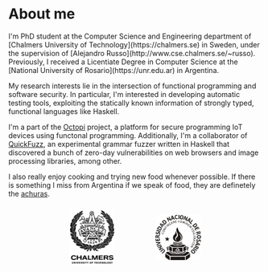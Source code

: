 # About me

<div class="justified">
I'm PhD student at the Computer Science and Engineering department of [Chalmers
University of Technology](https://chalmers.se) in Sweden, under the supervision
of [Alejandro Russo](http://www.cse.chalmers.se/~russo). Previously, I received
a Licentiate Degree in Computer Science at the [National University of
Rosario](https://unr.edu.ar) in Argentina.

My research interests lie in the intersection of functional programming and
software security. In particular, I'm interested in developing automatic testing
tools, exploiting the statically known information of strongly typed, functional
languages like Haskell.

I'm a part of the [Octopi](https://octopi.chalmers.se) project, a platform for
secure programming IoT devices using functonal programming. Additionally, I'm a
collaborator of [QuickFuzz](https://github.com/CIFASIS/QuickFuzz), an
experimental grammar fuzzer written in Haskell that discovered a bunch of
zero-day vulnerabilities on web browsers and image processing libraries, among
other.

I also really enjoy cooking and trying new food whenever possible. If there is
something I miss from Argentina if we speak of food, they are definetely the
[achuras](../assets/img/achuras.jpg).
</div>

<div style="text-align: center;">
<img src="../assets/img/chalmers_logo.png" width="18%" height="18%" align="center" hspace=40px vspace=10px /><img src="../assets/img/unr_logo.png" width="18%" height="18%" align="center" hspace=40px vspace=10px />
</div>
